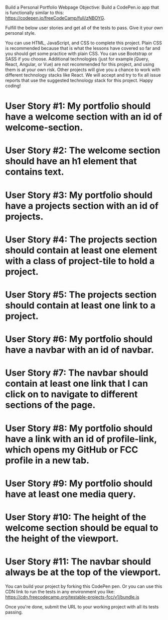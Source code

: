 Build a Personal Portfolio Webpage
Objective: Build a CodePen.io app that is functionally similar to this: https://codepen.io/freeCodeCamp/full/zNBOYG.

Fulfill the below user stories and get all of the tests to pass. Give it your own personal style.

You can use HTML, JavaScript, and CSS to complete this project. Plain CSS is recommended because that is what the lessons have covered so far and you should get some practice with plain CSS. You can use Bootstrap or SASS if you choose. Additional technologies (just for example jQuery, React, Angular, or Vue) are not recommended for this project, and using them is at your own risk. Other projects will give you a chance to work with different technology stacks like React. We will accept and try to fix all issue reports that use the suggested technology stack for this project. Happy coding!

# User Story #1: My portfolio should have a welcome section with an id of welcome-section.

# User Story #2: The welcome section should have an h1 element that contains text.

# User Story #3: My portfolio should have a projects section with an id of projects.

# User Story #4: The projects section should contain at least one element with a class of project-tile to hold a project.

# User Story #5: The projects section should contain at least one link to a project.

# User Story #6: My portfolio should have a navbar with an id of navbar.

# User Story #7: The navbar should contain at least one link that I can click on to navigate to different sections of the page.

# User Story #8: My portfolio should have a link with an id of profile-link, which opens my GitHub or FCC profile in a new tab.

# User Story #9: My portfolio should have at least one media query.

# User Story #10: The height of the welcome section should be equal to the height of the viewport.

# User Story #11: The navbar should always be at the top of the viewport.

You can build your project by forking this CodePen pen. Or you can use this CDN link to run the tests in any environment you like: https://cdn.freecodecamp.org/testable-projects-fcc/v1/bundle.js

Once you're done, submit the URL to your working project with all its tests passing.